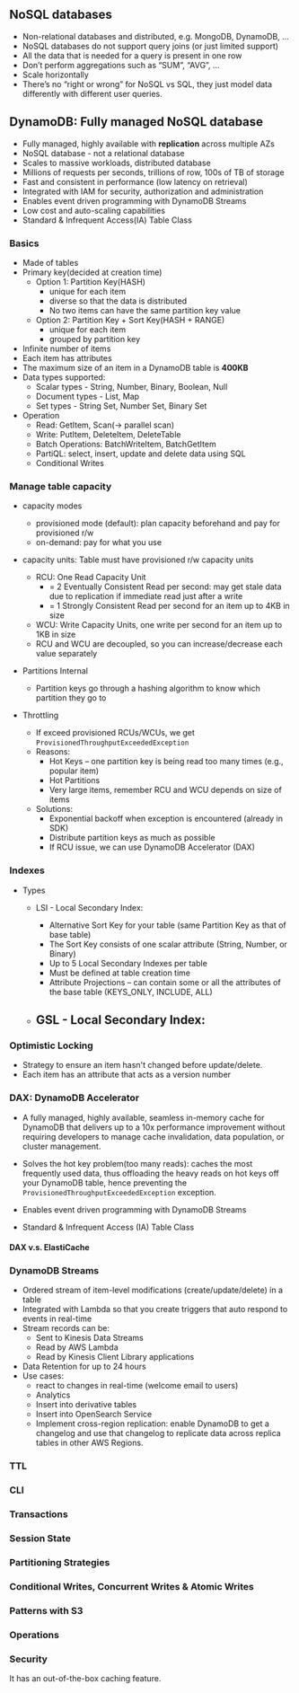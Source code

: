 ## NoSQL databases
- Non-relational databases and distributed, e.g. MongoDB, DynamoDB, ...
- NoSQL databases do not support query joins (or just limited support)
- All the data that is needed for a query is present in one row
- Don’t perform aggregations such as “SUM”, “AVG”, ...
- Scale horizontally
- There’s no “right or wrong” for NoSQL vs SQL, they just model data differently with different user queries.

## DynamoDB: Fully managed NoSQL database
- Fully managed, highly available with **replication** across multiple AZs  
- NoSQL database - not a relational database  
- Scales to massive workloads, distributed database  
- Millions of requests per seconds, trillions of row, 100s of TB of storage
- Fast and consistent in performance (low latency on retrieval)
- Integrated with IAM for security, authorization and administration
- Enables event driven programming with DynamoDB Streams
- Low cost and auto-scaling capabilities
- Standard & Infrequent Access(IA) Table Class

### Basics
- Made of tables
- Primary key(decided at creation time)
	- Option 1: Partition Key(HASH)
		- unique for each item
		- diverse so that the data is distributed
		- No two items can have the same partition key value
	- Option 2: Partition Key + Sort Key(HASH + RANGE)
		- unique for each item
		- grouped by partition key
- Infinite number of items
- Each item has attributes
- The maximum size of an item in a DynamoDB table is **400KB**
- Data types supported:
	- Scalar types - String, Number, Binary, Boolean, Null
	- Document types - List, Map
	- Set types - String Set, Number Set, Binary Set
- Operation
	- Read: GetItem, Scan(-> parallel scan)
	- Write: PutItem, DeleteItem, DeleteTable
	- Batch Operations: BatchWriteItem, BatchGetItem
	- PartiQL: select, insert, update and delete data using SQL
	- Conditional Writes
	
### Manage table capacity
- capacity modes
	- provisioned mode (default): plan capacity beforehand and pay for provisioned r/w
	- on-demand: pay for what you use

- capacity units: Table must have provisioned r/w capacity units
	- RCU: One Read Capacity Unit
		- = 2 Eventually Consistent Read per second: may get stale data due to replication if immediate read just after a write
		- = 1 Strongly Consistent Read per second for an item up to 4KB in size
	- WCU: Write Capacity Units, one write per second for an item up to 1KB in size
	- RCU and WCU are decoupled, so you can increase/decrease each value separately

- Partitions Internal
	- Partition keys go through a hashing algorithm to know which partition they go to

- Throttling
	- If exceed provisioned RCUs/WCUs, we get `ProvisionedThroughputExceededException`
	- Reasons:  
		- Hot Keys – one partition key is being read too many times (e.g., popular item)
		- Hot Partitions
		- Very large items, remember RCU and WCU depends on size of items
	- Solutions:
		- Exponential backoff when exception is encountered (already in SDK)
		- Distribute partition keys as much as possible
		- If RCU issue, we can use DynamoDB Accelerator (DAX)

### Indexes
- Types
	- LSI - Local Secondary Index: 
		- Alternative Sort Key for your table (same Partition Key as that of base table)
		- The Sort Key consists of one scalar attribute (String, Number, or Binary)
		- Up to 5 Local Secondary Indexes per table
		- Must be defined at table creation time
		- Attribute Projections – can contain some or all the attributes of the base table (KEYS_ONLY, INCLUDE, ALL)

	- GSL - Local Secondary Index:
		- 

### Optimistic Locking
- Strategy to ensure an item hasn't changed before update/delete.
- Each item has an attribute that acts as a version number

### DAX: DynamoDB Accelerator
- A fully managed, highly available, seamless in-memory cache for DynamoDB that delivers up to a 10x performance improvement without requiring developers to manage cache invalidation, data population, or cluster management. 
- Solves the hot key problem(too many reads): caches the most frequently used data, thus offloading the heavy reads on hot keys off your DynamoDB table, hence preventing the `ProvisionedThroughputExceededException` exception.

- Enables event driven programming with DynamoDB Streams  
- Standard & Infrequent Access (IA) Table Class

#### DAX v.s. ElastiCache


### DynamoDB Streams
- Ordered stream of item-level modifications (create/update/delete) in a table
- Integrated with Lambda so that you create triggers that auto respond to events in real-time
- Stream records can be:  
	- Sent to Kinesis Data Streams  
	- Read by AWS Lambda  
	- Read by Kinesis Client Library applications
- Data Retention for up to 24 hours
- Use cases:
	- react to changes in real-time (welcome email to users)
	- Analytics
	- Insert into derivative tables
	- Insert into OpenSearch Service
	- Implement cross-region replication: enable DynamoDB to get a changelog and use that changelog to replicate data across replica tables in other AWS Regions.

### TTL

### CLI

### Transactions

### Session State

### Partitioning Strategies

### Conditional Writes, Concurrent Writes & Atomic Writes

### Patterns with S3

### Operations

### Security

It has an out-of-the-box caching feature.